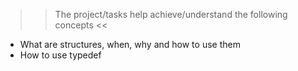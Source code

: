 >> The project/tasks help achieve/understand the following concepts <<
- What are structures, when, why and how to use them
- How to use typedef 
